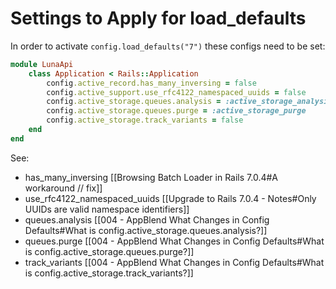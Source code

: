# Settings to Apply for load_defaults

In order to activate `config.load_defaults("7")` these configs need to be set:

```ruby
module LunaApi
	class Application < Rails::Application
		config.active_record.has_many_inversing = false
		config.active_support.use_rfc4122_namespaced_uuids = false
		config.active_storage.queues.analysis = :active_storage_analysis
		config.active_storage.queues.purge = :active_storage_purge
		config.active_storage.track_variants = false
	end
end
```

See:

- has_many_inversing [[Browsing Batch Loader in Rails 7.0.4#A workaround // fix]]
- use_rfc4122_namespaced_uuids [[Upgrade to Rails 7.0.4 - Notes#Only UUIDs are valid namespace identifiers]]
- queues.analysis [[004 - AppBlend What Changes in Config Defaults#What is config.active_storage.queues.analysis?]]
- queues.purge [[004 - AppBlend What Changes in Config Defaults#What is config.active_storage.queues.purge?]]
- track_variants [[004 - AppBlend What Changes in Config Defaults#What is config.active_storage.track_variants?]]
